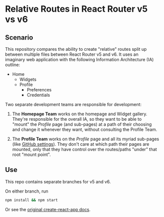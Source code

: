 # Relative Routes in React Router v5 vs v6

## Scenario

This repository compares the ability to create "relative" routes split up
between multiple files between React Router v5 and v6. It uses an imaginary web
application with the following Information Architecture (IA) outline:

- Home
  - Widgets
  - Profile
    - Preferences
    - Credentials

Two separate development teams are responsible for development:

1. The **Homepage Team** works on the homepage and Widget gallery. They're
responsible for the overall IA, so they want to be able to "mount" the
_Profile_ page (and sub-pages) at a path of their choosing and change it
whenever they want, without consulting the Profile Team.

1. The **Profile Team** works on the _Profile_ page and all its myriad
sub-pages (like [GitHub settings](https://github.com/settings/)). They don't
care at which path their pages are mounted, only that they have control over
the routes/paths "under" that root "mount point".

## Use

This repo contains separate branches for v5 and v6.

On either branch, run

```sh
npm install && npm start
```

Or see the [original create-react-app docs](CRA-README.md).
